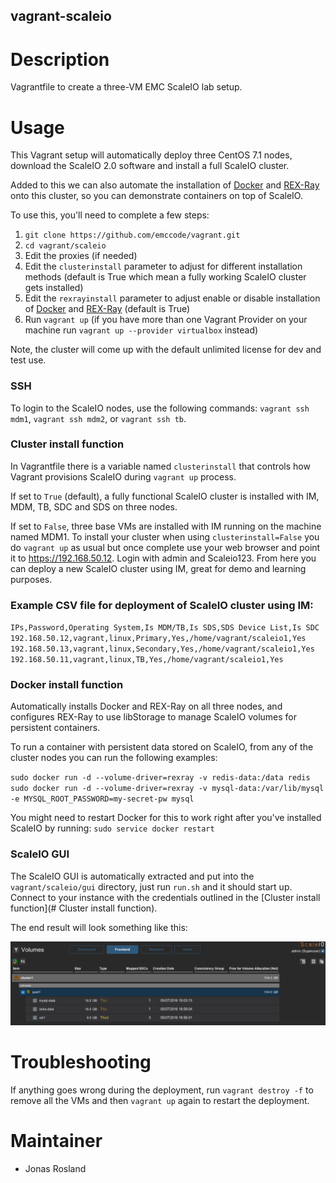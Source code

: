 vagrant-scaleio
---------------

# Description

Vagrantfile to create a three-VM EMC ScaleIO lab setup.

# Usage

This Vagrant setup will automatically deploy three CentOS 7.1 nodes, download the ScaleIO 2.0 software and install a full ScaleIO cluster.

Added to this we can also automate the installation of [Docker](https://docker.com) and [REX-Ray](https://github.com/emccode/rexray) onto this cluster, so you can demonstrate containers on top of ScaleIO.

To use this, you'll need to complete a few steps:

1. `git clone https://github.com/emccode/vagrant.git`
2. `cd vagrant/scaleio`
2. Edit the proxies (if needed)
3. Edit the `clusterinstall` parameter to adjust for different installation methods (default is True which mean a fully working ScaleIO cluster gets installed)
3. Edit the `rexrayinstall` parameter to adjust enable or disable installation of [Docker](https://docker.com) and [REX-Ray](https://github.com/emccode/rexray) (default is True)
4. Run `vagrant up` (if you have more than one Vagrant Provider on your machine run `vagrant up --provider virtualbox` instead)

Note, the cluster will come up with the default unlimited license for dev and test use.

### SSH
To login to the ScaleIO nodes, use the following commands: ```vagrant ssh mdm1```, ```vagrant ssh mdm2```, or ```vagrant ssh tb```.

### Cluster install function

In Vagrantfile there is a variable named `clusterinstall` that controls how Vagrant provisions ScaleIO during `vagrant up` process.

If set to `True` (default), a fully functional ScaleIO cluster is installed with IM, MDM, TB, SDC and SDS on three nodes.

If set to `False`, three base VMs are installed with IM running on the machine named MDM1. To install your cluster when using `clusterinstall=False` you do `vagrant up` as usual but once complete use your web browser and point it to https://192.168.50.12. Login with admin and Scaleio123. From here you can deploy a new ScaleIO cluster using IM, great for demo and learning purposes.

### Example CSV file for deployment of ScaleIO cluster using IM:
`
IPs,Password,Operating System,Is MDM/TB,Is SDS,SDS Device List,Is SDC
192.168.50.12,vagrant,linux,Primary,Yes,/home/vagrant/scaleio1,Yes
192.168.50.13,vagrant,linux,Secondary,Yes,/home/vagrant/scaleio1,Yes
192.168.50.11,vagrant,linux,TB,Yes,/home/vagrant/scaleio1,Yes
`

### Docker install function

Automatically installs Docker and REX-Ray on all three nodes, and configures REX-Ray to use libStorage to manage ScaleIO volumes for persistent containers.

To run a container with persistent data stored on ScaleIO, from any of the cluster nodes you can run the following examples:

`sudo docker run -d --volume-driver=rexray -v redis-data:/data redis`
`sudo docker run -d --volume-driver=rexray -v mysql-data:/var/lib/mysql -e MYSQL_ROOT_PASSWORD=my-secret-pw mysql
`

You might need to restart Docker for this to work right after you've installed ScaleIO by running:
`sudo service docker restart`

### ScaleIO GUI

The ScaleIO GUI is automatically extracted and put into the `vagrant/scaleio/gui` directory, just run `run.sh` and it should start up. Connect to your instance with the credentials outlined in the [Cluster install function](# Cluster install function).

The end result will look something like this:

![alt text](docs/images/scaleio-docker-rexray.png)

# Troubleshooting

If anything goes wrong during the deployment, run `vagrant destroy -f` to remove all the VMs and then `vagrant up` again to restart the deployment.

# Maintainer
- Jonas Rosland
